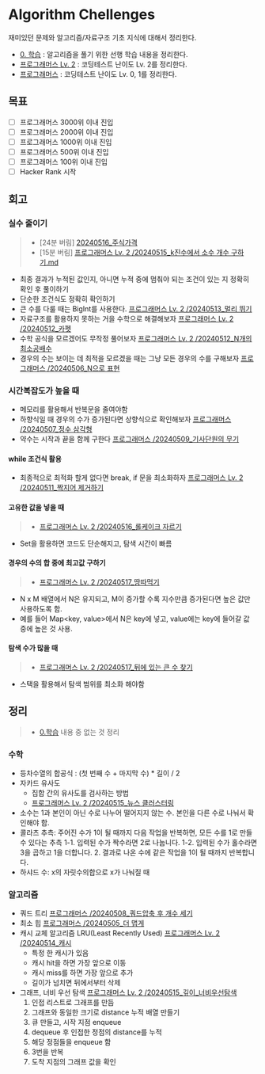 # Algorithm Chellenges
재미있던 문제와 알고리즘/자료구조 기초 지식에 대해서 정리한다.

- [0. 학습](https://github.com/ChoDragon9/algorithm-challenges/tree/main/0.%20%ED%95%99%EC%8A%B5) : 알고리즘을 풀기 위한 선행 학습 내용을 정리한다.
- [프로그래머스 Lv. 2](https://github.com/ChoDragon9/algorithm-challenges/tree/main/%ED%94%84%EB%A1%9C%EA%B7%B8%EB%9E%98%EB%A8%B8%EC%8A%A4%20Lv.%202) : 코딩테스트 난이도 Lv. 2를 정리한다.
- [프로그래머스](https://github.com/ChoDragon9/algorithm-challenges/tree/main/%ED%94%84%EB%A1%9C%EA%B7%B8%EB%9E%98%EB%A8%B8%EC%8A%A4) : 코딩테스트 난이도 Lv. 0, 1를 정리한다.

## 목표
- [ ] 프로그래머스 3000위 이내 진입
- [ ] 프로그래머스 2000위 이내 진입
- [ ] 프로그래머스 1000위 이내 진입
- [ ] 프로그래머스 500위 이내 진입
- [ ] 프로그래머스 100위 이내 진입
- [ ] Hacker Rank 시작

## 회고
### 실수 줄이기
> - [24분 버림] [20240516_주식가격](https://school.programmers.co.kr/learn/courses/30/lessons/42584)
> - [15분 버림] [프로그래머스 Lv. 2
/20240515_k진수에서 소수 개수 구하기.md](https://github.com/ChoDragon9/algorithm-challenges/blob/main/%ED%94%84%EB%A1%9C%EA%B7%B8%EB%9E%98%EB%A8%B8%EC%8A%A4%20Lv.%202/20240515_k%EC%A7%84%EC%88%98%EC%97%90%EC%84%9C%20%EC%86%8C%EC%88%98%20%EA%B0%9C%EC%88%98%20%EA%B5%AC%ED%95%98%EA%B8%B0.md)
- 최종 결과가 누적된 값인지, 아니면 누적 중에 멈춰야 되는 조건이 있는 지 정확히 확인 후 풀이하기
- 단순한 조건식도 정확히 확인하기
- 큰 수를 다룰 때는 BigInt를 사용한다. [프로그래머스 Lv. 2
/20240513_멀리 뛰기](https://github.com/ChoDragon9/algorithm-challenges/blob/main/%ED%94%84%EB%A1%9C%EA%B7%B8%EB%9E%98%EB%A8%B8%EC%8A%A4%20Lv.%202/20240513_%EB%A9%80%EB%A6%AC%20%EB%9B%B0%EA%B8%B0.md)
- 자료구조를 활용하지 못하는 거을 수학으로 해결해보자 [프로그래머스 Lv. 2
/20240512_카펫](https://github.com/ChoDragon9/algorithm-challenges/blob/main/%ED%94%84%EB%A1%9C%EA%B7%B8%EB%9E%98%EB%A8%B8%EC%8A%A4%20Lv.%202/20240512_%EC%B9%B4%ED%8E%AB.md)
- 수학 공식을 모르겠어도 무작정 풀어보자 [프로그래머스 Lv. 2
/20240512_N개의 최소공배수](https://github.com/ChoDragon9/algorithm-challenges/blob/main/%ED%94%84%EB%A1%9C%EA%B7%B8%EB%9E%98%EB%A8%B8%EC%8A%A4%20Lv.%202/20240512_N%EA%B0%9C%EC%9D%98%20%EC%B5%9C%EC%86%8C%EA%B3%B5%EB%B0%B0%EC%88%98.md)
- 경우의 수는 보이는 데 최적을 모르겠을 때는 그냥 모든 경우의 수를 구해보자 [프로그래머스
/20240506_N으로 표현](https://github.com/ChoDragon9/algorithm-challenges/blob/main/%ED%94%84%EB%A1%9C%EA%B7%B8%EB%9E%98%EB%A8%B8%EC%8A%A4/20240506_N%EC%9C%BC%EB%A1%9C%20%ED%91%9C%ED%98%84.md)

### 시간복잡도가 높을 때
- 메모리를 활용해서 반복문을 줄여야함
- 하향식일 때 경우의 수가 증가된다면 상향식으로 확인해보자 [프로그래머스
/20240507_정수 삼각형](https://github.com/ChoDragon9/algorithm-challenges/blob/main/%ED%94%84%EB%A1%9C%EA%B7%B8%EB%9E%98%EB%A8%B8%EC%8A%A4/20240507_%EC%A0%95%EC%88%98%20%EC%82%BC%EA%B0%81%ED%98%95.md)
- 약수는 시작과 끝을 함께 구한다 [프로그래머스
/20240509_기사단원의 무기](https://github.com/ChoDragon9/algorithm-challenges/blob/main/%ED%94%84%EB%A1%9C%EA%B7%B8%EB%9E%98%EB%A8%B8%EC%8A%A4/20240509_%EA%B8%B0%EC%82%AC%EB%8B%A8%EC%9B%90%EC%9D%98%20%EB%AC%B4%EA%B8%B0.md)

#### while 조건식 활용
- 최종적으로 최적화 할게 없다면 break, if 문을 최소화하자 [프로그래머스 Lv. 2
/20240511_짝지어 제거하기](https://github.com/ChoDragon9/algorithm-challenges/blob/main/%ED%94%84%EB%A1%9C%EA%B7%B8%EB%9E%98%EB%A8%B8%EC%8A%A4%20Lv.%202/20240511_%EC%A7%9D%EC%A7%80%EC%96%B4%20%EC%A0%9C%EA%B1%B0%ED%95%98%EA%B8%B0.md)

#### 고유한 값을 넣을 때
> - [프로그래머스 Lv. 2
/20240516_롤케이크 자르기](https://github.com/ChoDragon9/algorithm-challenges/blob/main/%ED%94%84%EB%A1%9C%EA%B7%B8%EB%9E%98%EB%A8%B8%EC%8A%A4%20Lv.%202/20240516_%EB%A1%A4%EC%BC%80%EC%9D%B4%ED%81%AC%20%EC%9E%90%EB%A5%B4%EA%B8%B0.md)
- Set을 활용하면 코드도 단순해지고, 탐색 시간이 빠름

#### 경우의 수의 합 중에 최고값 구하기
> - [프로그래머스 Lv. 2
/20240517_땅따먹기](https://github.com/ChoDragon9/algorithm-challenges/blob/main/%ED%94%84%EB%A1%9C%EA%B7%B8%EB%9E%98%EB%A8%B8%EC%8A%A4%20Lv.%202/20240517_%EB%95%85%EB%94%B0%EB%A8%B9%EA%B8%B0.md)
- N x M 배열에서 N은 유지되고, M이 증가할 수록 지수만큼 증가된다면 높은 값만 사용하도록 함.
- 예를 들어 Map<key, value>에서 N은 key에 넣고, value에는 key에 들어갈 값 중에 높은 것 사용.

#### 탐색 수가 많을 때
> - [프로그래머스 Lv. 2
/20240517_뒤에 있는 큰 수 찾기](https://github.com/ChoDragon9/algorithm-challenges/blob/main/%ED%94%84%EB%A1%9C%EA%B7%B8%EB%9E%98%EB%A8%B8%EC%8A%A4%20Lv.%202/20240517_%EB%92%A4%EC%97%90%20%EC%9E%88%EB%8A%94%20%ED%81%B0%20%EC%88%98%20%EC%B0%BE%EA%B8%B0.md)
- 스택을 활용해서 탐색 범위를 최소화 해야함

## 정리
> - [0.학습](https://github.com/ChoDragon9/algorithm-challenges/tree/main/0.%20%ED%95%99%EC%8A%B5) 내용 중 없는 것 정리

### 수학
- 등차수열의 합공식 : (첫 번째 수 + 마지막 수) * 길이 / 2
- 자카드 유사도
  - 집합 간의 유사도를 검사하는 방법
  - [프로그래머스 Lv. 2
/20240515_뉴스 클러스터링](https://github.com/ChoDragon9/algorithm-challenges/blob/main/%ED%94%84%EB%A1%9C%EA%B7%B8%EB%9E%98%EB%A8%B8%EC%8A%A4%20Lv.%202/20240515_%EB%89%B4%EC%8A%A4%20%ED%81%B4%EB%9F%AC%EC%8A%A4%ED%84%B0%EB%A7%81.md)
- 소수는 1과 본인이 아닌 수로 나누어 떨어지지 않는 수. 본인을 다른 수로 나눠서 확인해야 함.
- 콜라츠 추측: 주어진 수가 1이 될 때까지 다음 작업을 반복하면, 모든 수를 1로 만들 수 있다는 추측
  1-1. 입력된 수가 짝수라면 2로 나눕니다. 
  1-2. 입력된 수가 홀수라면 3을 곱하고 1을 더합니다. 
  2. 결과로 나온 수에 같은 작업을 1이 될 때까지 반복합니다.
- 하샤드 수: x의 자릿수의합으로 x가 나눠질 때 

### 알고리즘
- 쿼드 트리 [프로그래머스
/20240508_쿼드압축 후 개수 세기](https://github.com/ChoDragon9/algorithm-challenges/blob/main/%ED%94%84%EB%A1%9C%EA%B7%B8%EB%9E%98%EB%A8%B8%EC%8A%A4/20240508_%EC%BF%BC%EB%93%9C%EC%95%95%EC%B6%95%20%ED%9B%84%20%EA%B0%9C%EC%88%98%20%EC%84%B8%EA%B8%B0.md)
- 최소 힙 [프로그래머스
/20240505_더 맵게](https://github.com/ChoDragon9/algorithm-challenges/blob/main/%ED%94%84%EB%A1%9C%EA%B7%B8%EB%9E%98%EB%A8%B8%EC%8A%A4/20240505_%EB%8D%94%20%EB%A7%B5%EA%B2%8C.md)
- 캐시 교체 알고리즘 LRU(Least Recently Used) [프로그래머스 Lv. 2
/20240514_캐시](https://github.com/ChoDragon9/algorithm-challenges/blob/main/%ED%94%84%EB%A1%9C%EA%B7%B8%EB%9E%98%EB%A8%B8%EC%8A%A4%20Lv.%202/20240514_%EC%BA%90%EC%8B%9C.md)
  - 특정 한 캐시가 있음
  - 캐시 hit을 하면 가장 앞으로 이동
  - 캐시 miss를 하면 가장 앞으로 추가
  - 길이가 넘치면 뒤에서부터 삭제 
- 그래프, 너비 우선 탐색 [프로그래머스 Lv. 2
/20240515_깊이_너비우선탐색](https://github.com/ChoDragon9/algorithm-challenges/blob/main/%ED%94%84%EB%A1%9C%EA%B7%B8%EB%9E%98%EB%A8%B8%EC%8A%A4%20Lv.%202/20240515_%EA%B9%8A%EC%9D%B4_%EB%84%88%EB%B9%84%EC%9A%B0%EC%84%A0%ED%83%90%EC%83%89.md)
  1. 인접 리스트로 그래프를 만듬
  1. 그래프와 동일한 크기로 distance 누적 배열 만들기
  1. 큐 만들고, 시작 지점 enqueue
  1. dequeue 후 인접한 정점의 distance를 누적
  1. 해당 정점들을 enqueue 함
  1. 3번을 반복
  1. 도착 지점의 그래프 값을 확인
